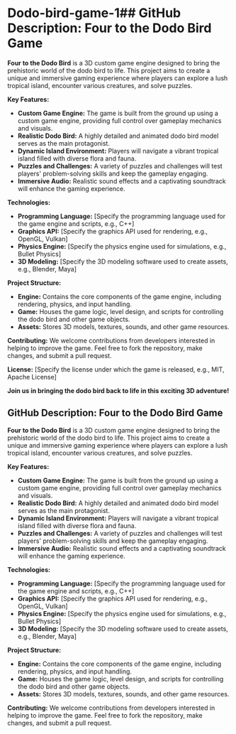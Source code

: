 # Dodo-bird-game-1## GitHub Description: Four to the Dodo Bird Game

**Four to the Dodo Bird** is a 3D custom game engine designed to bring the prehistoric world of the dodo bird to life. This project aims to create a unique and immersive gaming experience where players can explore a lush tropical island, encounter various creatures, and solve puzzles.

**Key Features:**

* **Custom Game Engine:** The game is built from the ground up using a custom game engine, providing full control over gameplay mechanics and visuals.
* **Realistic Dodo Bird:** A highly detailed and animated dodo bird model serves as the main protagonist.
* **Dynamic Island Environment:** Players will navigate a vibrant tropical island filled with diverse flora and fauna.
* **Puzzles and Challenges:** A variety of puzzles and challenges will test players' problem-solving skills and keep the gameplay engaging.
* **Immersive Audio:** Realistic sound effects and a captivating soundtrack will enhance the gaming experience.

**Technologies:**

* **Programming Language:** [Specify the programming language used for the game engine and scripts, e.g., C++]
* **Graphics API:** [Specify the graphics API used for rendering, e.g., OpenGL, Vulkan]
* **Physics Engine:** [Specify the physics engine used for simulations, e.g., Bullet Physics]
* **3D Modeling:** [Specify the 3D modeling software used to create assets, e.g., Blender, Maya]

**Project Structure:**

* **Engine:** Contains the core components of the game engine, including rendering, physics, and input handling.
* **Game:** Houses the game logic, level design, and scripts for controlling the dodo bird and other game objects.
* **Assets:** Stores 3D models, textures, sounds, and other game resources.

**Contributing:**
We welcome contributions from developers interested in helping to improve the game. Feel free to fork the repository, make changes, and submit a pull request.

**License:**
[Specify the license under which the game is released, e.g., MIT, Apache License]

**Join us in bringing the dodo bird back to life in this exciting 3D adventure!**
## GitHub Description: Four to the Dodo Bird Game

**Four to the Dodo Bird** is a 3D custom game engine designed to bring the prehistoric world of the dodo bird to life. This project aims to create a unique and immersive gaming experience where players can explore a lush tropical island, encounter various creatures, and solve puzzles.

**Key Features:**

* **Custom Game Engine:** The game is built from the ground up using a custom game engine, providing full control over gameplay mechanics and visuals.
* **Realistic Dodo Bird:** A highly detailed and animated dodo bird model serves as the main protagonist.
* **Dynamic Island Environment:** Players will navigate a vibrant tropical island filled with diverse flora and fauna.
* **Puzzles and Challenges:** A variety of puzzles and challenges will test players' problem-solving skills and keep the gameplay engaging.
* **Immersive Audio:** Realistic sound effects and a captivating soundtrack will enhance the gaming experience.

**Technologies:**

* **Programming Language:** [Specify the programming language used for the game engine and scripts, e.g., C++]
* **Graphics API:** [Specify the graphics API used for rendering, e.g., OpenGL, Vulkan]
* **Physics Engine:** [Specify the physics engine used for simulations, e.g., Bullet Physics]
* **3D Modeling:** [Specify the 3D modeling software used to create assets, e.g., Blender, Maya]

**Project Structure:**

* **Engine:** Contains the core components of the game engine, including rendering, physics, and input handling.
* **Game:** Houses the game logic, level design, and scripts for controlling the dodo bird and other game objects.
* **Assets:** Stores 3D models, textures, sounds, and other game resources.

**Contributing:**
We welcome contributions from developers interested in helping to improve the game. Feel free to fork the repository, make changes, and submit a pull request.
